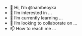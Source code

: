 - 👋 Hi, I’m @nambeoyka
- 👀 I’m interested in ...
- 🌱 I’m currently learning ...
- 💞️ I’m looking to collaborate on ...
- 📫 How to reach me ...

<!---
nambeoyka/nambeoyka is a ✨ special ✨ repository because its `README.md` (this file) appears on your GitHub profile.
You can click the Preview link to take a look at your changes.
--->

